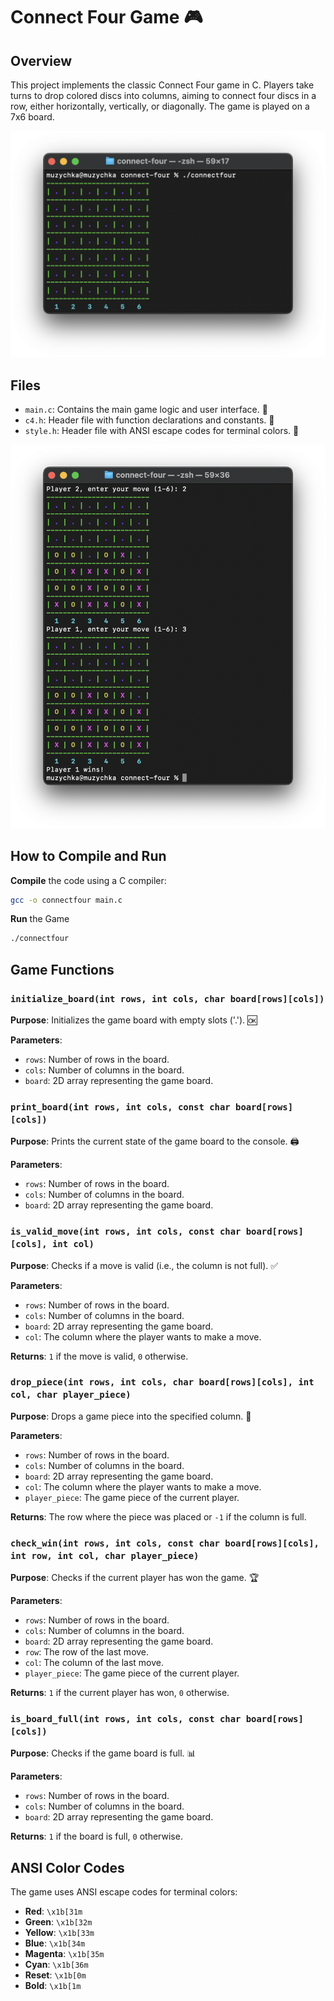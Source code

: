 # Connect Four Game  🎮

## Overview

This project implements the classic Connect Four game in C. Players take turns to drop colored discs into columns, aiming to connect four discs in a row, either horizontally, vertically, or diagonally. The game is played on a 7x6 board.

![image1](./images/screen1.png)

## Files

- `main.c`: Contains the main game logic and user interface. 🧩
- `c4.h`: Header file with function declarations and constants. 📜
- `style.h`: Header file with ANSI escape codes for terminal colors. 🌈

![image1](./images/screen2.png)

## How to Compile and Run

**Compile** the code using a C compiler:
```bash
gcc -o connectfour main.c
```
**Run** the Game

```bash
./connectfour
```

## Game Functions

### `initialize_board(int rows, int cols, char board[rows][cols])`

**Purpose**: Initializes the game board with empty slots ('.'). 🆗

**Parameters**:
- `rows`: Number of rows in the board.
- `cols`: Number of columns in the board.
- `board`: 2D array representing the game board.

### `print_board(int rows, int cols, const char board[rows][cols])`

**Purpose**: Prints the current state of the game board to the console. 🖨️

**Parameters**:
- `rows`: Number of rows in the board.
- `cols`: Number of columns in the board.
- `board`: 2D array representing the game board.

### `is_valid_move(int rows, int cols, const char board[rows][cols], int col)`

**Purpose**: Checks if a move is valid (i.e., the column is not full). ✅

**Parameters**:
- `rows`: Number of rows in the board.
- `cols`: Number of columns in the board.
- `board`: 2D array representing the game board.
- `col`: The column where the player wants to make a move.

**Returns**: `1` if the move is valid, `0` otherwise.

### `drop_piece(int rows, int cols, char board[rows][cols], int col, char player_piece)`

**Purpose**: Drops a game piece into the specified column. 🎲

**Parameters**:
- `rows`: Number of rows in the board.
- `cols`: Number of columns in the board.
- `board`: 2D array representing the game board.
- `col`: The column where the player wants to make a move.
- `player_piece`: The game piece of the current player.

**Returns**: The row where the piece was placed or `-1` if the column is full.

### `check_win(int rows, int cols, const char board[rows][cols], int row, int col, char player_piece)`

**Purpose**: Checks if the current player has won the game. 🏆

**Parameters**:
- `rows`: Number of rows in the board.
- `cols`: Number of columns in the board.
- `board`: 2D array representing the game board.
- `row`: The row of the last move.
- `col`: The column of the last move.
- `player_piece`: The game piece of the current player.

**Returns**: `1` if the current player has won, `0` otherwise.

### `is_board_full(int rows, int cols, const char board[rows][cols])`

**Purpose**: Checks if the game board is full. 📊

**Parameters**:
- `rows`: Number of rows in the board.
- `cols`: Number of columns in the board.
- `board`: 2D array representing the game board.

**Returns**: `1` if the board is full, `0` otherwise.

## ANSI Color Codes

The game uses ANSI escape codes for terminal colors:

- **Red**: `\x1b[31m`
- **Green**: `\x1b[32m`
- **Yellow**: `\x1b[33m`
- **Blue**: `\x1b[34m`
- **Magenta**: `\x1b[35m`
- **Cyan**: `\x1b[36m`
- **Reset**: `\x1b[0m`
- **Bold**: `\x1b[1m`
